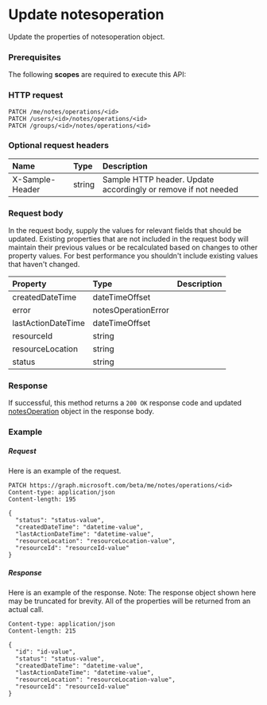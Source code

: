 # Update notesoperation

Update the properties of notesoperation object.
### Prerequisites
The following **scopes** are required to execute this API: 
### HTTP request
<!-- { "blockType": "ignored" } -->
```http
PATCH /me/notes/operations/<id>
PATCH /users/<id>/notes/operations/<id>
PATCH /groups/<id>/notes/operations/<id>
```
### Optional request headers
| Name       | Type | Description|
|:-----------|:------|:----------|
| X-Sample-Header  | string  | Sample HTTP header. Update accordingly or remove if not needed|

### Request body
In the request body, supply the values for relevant fields that should be updated. Existing properties that are not included in the request body will maintain their previous values or be recalculated based on changes to other property values. For best performance you shouldn't include existing values that haven't changed.

| Property	   | Type	|Description|
|:---------------|:--------|:----------|
|createdDateTime|dateTimeOffset||
|error|notesOperationError||
|lastActionDateTime|dateTimeOffset||
|resourceId|string||
|resourceLocation|string||
|status|string||

### Response
If successful, this method returns a `200 OK` response code and updated [notesOperation](../resources/notesoperation.md) object in the response body.
### Example
##### Request
Here is an example of the request.
<!-- {
  "blockType": "request",
  "name": "update_notesoperation"
}-->
```http
PATCH https://graph.microsoft.com/beta/me/notes/operations/<id>
Content-type: application/json
Content-length: 195

{
  "status": "status-value",
  "createdDateTime": "datetime-value",
  "lastActionDateTime": "datetime-value",
  "resourceLocation": "resourceLocation-value",
  "resourceId": "resourceId-value"
}
```
##### Response
Here is an example of the response. Note: The response object shown here may be truncated for brevity. All of the properties will be returned from an actual call.
<!-- {
  "blockType": "response",
  "truncated": true,
  "@odata.type": "microsoft.graph.notesoperation"
} -->
```http
Content-type: application/json
Content-length: 215

{
  "id": "id-value",
  "status": "status-value",
  "createdDateTime": "datetime-value",
  "lastActionDateTime": "datetime-value",
  "resourceLocation": "resourceLocation-value",
  "resourceId": "resourceId-value"
}
```

<!-- uuid: 8fcb5dbc-d5aa-4681-8e31-b001d5168d79
2015-10-25 14:57:30 UTC -->
<!-- {
  "type": "#page.annotation",
  "description": "Update notesoperation",
  "keywords": "",
  "section": "documentation",
  "tocPath": ""
}-->